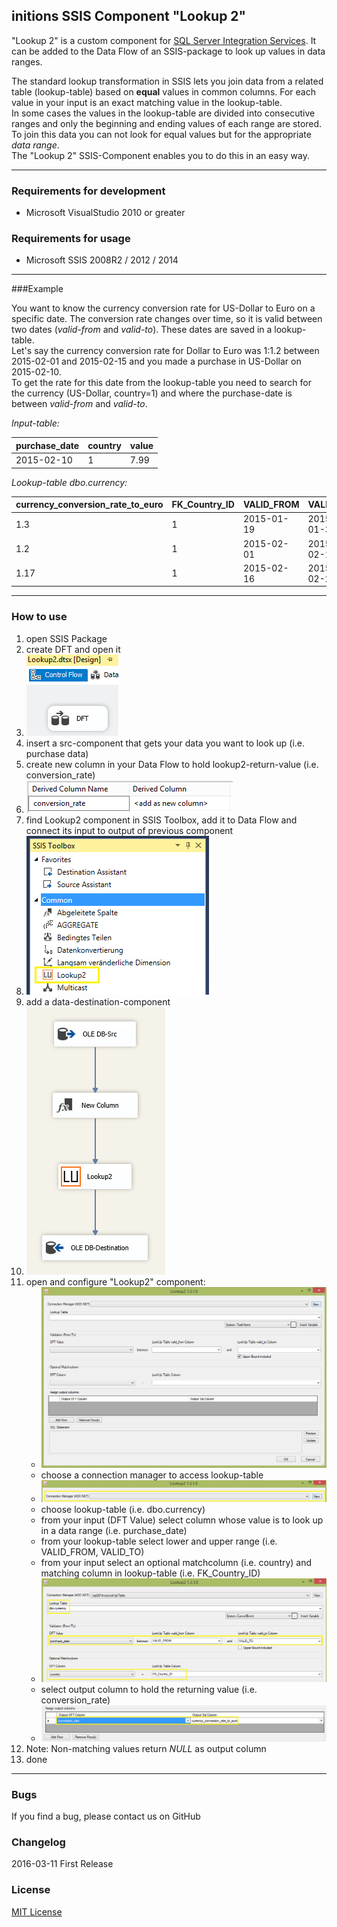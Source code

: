 ## initions SSIS Component "Lookup 2"
"Lookup 2" is a custom component for [SQL Server Integration Services](https://en.wikipedia.org/wiki/SQL_Server_Integration_Services). It can be added to the Data Flow of an SSIS-package to look up values in data ranges. 

The standard lookup transformation in SSIS lets you join data from a related table (lookup-table) based on **equal** values in common columns. For each value in your input is an exact matching value in the lookup-table.  
In some cases the values in the lookup-table are divided into consecutive ranges and only the beginning and ending values of each range are stored. To join this data you can not look for equal values but for the appropriate *data range*.    
The "Lookup 2" SSIS-Component enables you to do this in an easy way. 

---

### Requirements for development
* Microsoft VisualStudio 2010 or greater

### Requirements for usage
* Microsoft SSIS 2008R2 / 2012 / 2014

---

###Example 

You want to know the currency conversion rate for US-Dollar to Euro on a specific date. The conversion rate changes over time, so it is valid between two dates (*valid-from* and *valid-to*). These dates are saved in a lookup-table.  
Let's say the currency conversion rate for Dollar to Euro was 1:1.2 between 2015-02-01 and 2015-02-15 and you made a purchase in US-Dollar on 2015-02-10.  
To get the rate for this date from the lookup-table you need to search for the currency (US-Dollar, country=1) and where the purchase-date is between *valid-from* and *valid-to*.

*Input-table:*

|purchase_date|country|value|
|---|---|---|
|2015-02-10|1|7.99|
  

*Lookup-table dbo.currency:*

|currency_conversion_rate_to_euro|FK_Country_ID|VALID_FROM|VALID_TO|
|---|---|---|---|
|1.3|1|2015-01-19|2015-01-31|
|1.2|1|2015-02-01|2015-02-15|
|1.17|1|2015-02-16|2015-02-27|

---

### How to use
1. open SSIS Package
2. create DFT and open it 
3. ![SSIS Control Flow](./resources/Control_Flow_LU2.PNG "SSIS Control Flow with Data Flow")
4. insert a src-component that gets your data you want to look up (i.e. purchase data)
5. create new column in your Data Flow to hold lookup2-return-value (i.e. conversion_rate)
6. ![New Column](./resources/New_Column.PNG "Create new column for lookup2-return-value")
7. find Lookup2 component in SSIS Toolbox, add it to Data Flow and connect its input to output of previous component
8. ![SSIS Toolbox](./resources/SSIS_Toolbox_LU2.PNG "SSIS Toolbox with Lookup2 component")
9. add a data-destination-component
10. ![SSIS Data Flow](./resources/Control_Flow_LU2_complete.PNG "SSIS Data Flow")
11. open and configure "Lookup2" component:
    * ![Lookup2](./resources/LU2_01.PNG "Edit Lookup2 component")
    * choose a connection manager to access lookup-table
    * ![Connection Manager](./resources/LU2_02_Connection.png "Choose connection manager")
    * choose lookup-table (i.e. dbo.currency)
    * from your input (DFT Value) select column whose value is to look up in a data range (i.e. purchase_date) 
    * from your lookup-table select lower and upper range (i.e. VALID_FROM, VALID_TO)
    * from your input select an optional matchcolumn (i.e. country) and matching column in lookup-table (i.e. FK_Country_ID)
    * ![Lookup2 parameters](./resources/LU2_02_Parameters.png "Lookup2 parameters")
    * select output column to hold the returning value (i.e. conversion_rate)
    * ![Lookup2 output column](./resources/LU2_02_Output.png "Lookup2 output column")
13. Note: Non-matching values return *NULL* as output column
14. done

---

### Bugs
If you find a bug, please contact us on GitHub

### Changelog
2016-03-11
First Release

### License
[MIT License](LICENSE)
